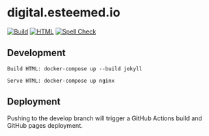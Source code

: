 # digital.esteemed.io

[![Build](https://github.com/EsteemedIO/esteemed-digital-sub/actions/workflows/build.yml/badge.svg)](https://github.com/EsteemedIO/esteemed-digital-sub/actions/workflows/build.yml)
[![HTML](https://github.com/EsteemedIO/esteemed-digital-sub/actions/workflows/htmlproofer.yml/badge.svg)](https://github.com/EsteemedIO/esteemed-digital-sub/actions/workflows/build.yml)
[![Spell Check](https://github.com/EsteemedIO/esteemed-digital-sub/actions/workflows/spellcheck.yml/badge.svg)](https://github.com/EsteemedIO/esteemed-digital-sub/actions/workflows/build.yml)

## Development
```
Build HTML: docker-compose up --build jekyll

Serve HTML: docker-compose up nginx
```

## Deployment
Pushing to the develop branch will trigger a GitHub Actions build and GitHub pages deployment.
